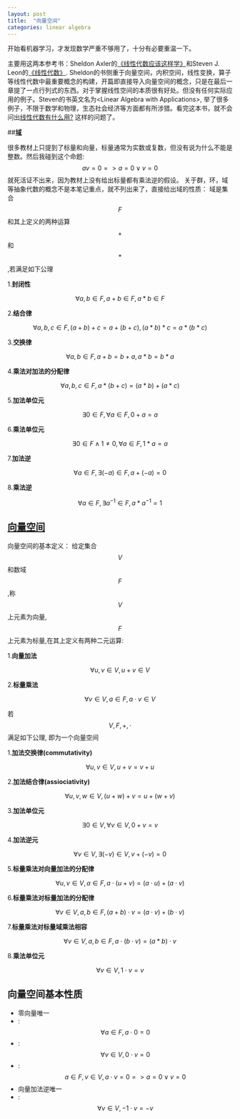 ```yaml
---
layout: post
title:  "向量空间"
categories: linear algebra
---
```


开始看机器学习，才发现数学严重不够用了，十分有必要重温一下。

主要用这两本参考书：Sheldon Axler的[《线性代数应该这样学》](http://book.douban.com/subject/3715623/)和Steven J. Leon的[《线性代数》](http://book.douban.com/subject/2016789/).  Sheldon的书侧重于向量空间，内积空间，线性变换，算子等线性代数中最重要概念的构建，开篇即直接导入向量空间的概念，只是在最后一章提了一点行列式的东西。对于掌握线性空间的本质很有好处。但没有任何实际应用的例子。Steven的书英文名为&lt;Linear Algebra with Applications&gt;, 举了很多例子，不限于数学和物理，生态社会经济等方面都有所涉猎。看完这本书，就不会问出[线性代数有什么用?](http://www.zhihu.com/question/36845076) 这样的问题了。



##**[域]**

很多教材上只提到了标量和向量，标量通常为实数或复数，但没有说为什么不能是整数。然后我碰到这个命题:$$av=0 => a= 0 \vee v=0 $$就死活证不出来，因为教材上没有给出标量都有乘法逆的假设。
关于群，环，域等抽象代数的概念不是本笔记重点，就不列出来了，直接给出域的性质：
域是集合$$F$$和其上定义的两种运算$$+$$和$$*$$,若满足如下公理

1.**封闭性**

$$\forall a,b \in F, a+b \in F, a*b\in F$$

2.**结合律**

$$ \forall a,b,c \in F, (a+b)+c = a+(b+c), (a*b)*c=a*(b*c)$$

3.**交换律**

$$ \forall a,b \in F, a+b = b+a, a*b=b*a$$

4.**乘法对加法的分配律**

$$ \forall a,b,c \in F, a*(b+c)=(a*b)+(a*c) $$

5.**加法单位元**

$$ \exists 0 \in F, \forall a \in F, 0+a=a $$

6.**乘法单位元**

$$ \exists 0\in F \wedge 1\neq 0, \forall a \in F, 1*a=a $$

7.**加法逆**

$$ \forall a \in F, \exists (-a)\in F, a+(-a)=0 $$

8.**乘法逆**

$$ \forall a \in F, \exists a^{-1}\in F, a*a^{-1}=1$$


## **[向量空间]**

向量空间的基本定义：
给定集合$$V$$和数域$$F$$,称$$V$$上元素为向量,$$F$$上元素为标量,在其上定义有两种二元运算:

1.**向量加法**

$$\forall u,v \in V, u+v \in V $$

2.**标量乘法**

$$\forall v \in V, a \in F, a\cdot v \in V $$


若$$V,F, +, \cdot$$满足如下公理, 即为一个向量空间


1.**加法交换律(commutativity)**

$$\forall u,v \in V, u+v=v+u $$

2.**加法结合律(assiociativity)**

$$\forall u,v,w \in V, (u+w)+v=u+(w+v) $$

3.**加法单位元**

$$\exists 0\in V, \forall v \in V, 0+v=v$$ 

4.**加法逆元**

$$\forall v \in V, \exists (-v)\in V, v+(-v)=0$$

5.**标量乘法对向量加法的分配律**

$$\forall u,v \in V, a \in F, a\cdot(u+v)=(a\cdot u)+(a\cdot v)$$

6.**标量乘法对标量加法的分配律**

$$\forall v \in V, a,b \in F, (a+b)\cdot v = (a\cdot v)+(b\cdot v)$$

7.**标量乘法对标量域乘法相容**

$$\forall v \in V, a,b \in F, a\cdot(b\cdot v )= (a*b)\cdot v$$

8.**乘法单位元**

$$ \forall v \in V, 1\cdot v = v $$

## **向量空间基本性质**

* 零向量唯一
* :$$\forall a\in F, a\cdot 0=0$$
* :$$\forall v\in V, 0\cdot v=0$$
* :$$ a \in F, v \in V, a\cdot v=0 => a=0 \vee v=0$$
* 向量加法逆唯一
* :$$ \forall v\in V, -1 \cdot v = -v $$

[域]: https://zh.wikipedia.org/wiki/%E5%9F%9F_(%E6%95%B8%E5%AD%B8)
[向量空间]: https://zh.wikipedia.org/wiki/%E5%90%91%E9%87%8F%E7%A9%BA%E9%97%B4
